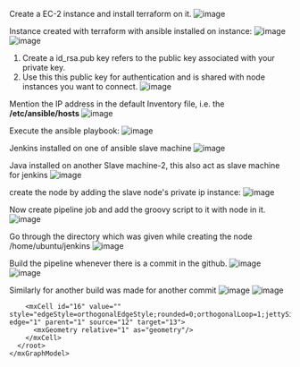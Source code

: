 Create a EC-2 instance and install terraform on it.
![image](https://github.com/user-attachments/assets/116d74b1-61ba-4323-b9ee-d8e0c9a35a3d)

Instance created with terraform with ansible installed on instance:
![image](https://github.com/user-attachments/assets/570ef1ad-d049-4b3e-ac5a-bbaf0ea69b2f)
![image](https://github.com/user-attachments/assets/393742d9-b1cb-4c86-a0eb-be312772ee16)

1. Create a id_rsa.pub key refers to the public key associated with your private key.
2. Use this this public key for authentication and is shared with node instances you want to connect.
![image](https://github.com/user-attachments/assets/998beaf5-4e31-4303-9095-ca5699bbd4a8)

Mention the IP address in the default Inventory file, i.e. the **/etc/ansible/hosts**
![image](https://github.com/user-attachments/assets/6bafe0c0-f8d5-430a-adff-ac2441a834c3)

Execute the ansible playbook:
![image](https://github.com/user-attachments/assets/7911f4a5-7af4-4f8c-a08f-7e00db3c26e6)

Jenkins installed on one of ansible slave machine
![image](https://github.com/user-attachments/assets/167ee90d-4983-4a81-9df0-d9103e76b5d5)

Java installed on another Slave machine-2, this also act as slave machine for jenkins
![image](https://github.com/user-attachments/assets/d8c8f8ef-3d6e-44bc-9655-71232099b75d)

create the node by adding the slave node's private ip instance:
![image](https://github.com/user-attachments/assets/44956f51-2a82-4dda-8396-a6090ac213fb)

Now create pipeline job and add the groovy script to it with node in it.
![image](https://github.com/user-attachments/assets/e90e5e92-d180-4993-ab1f-0881c31600e3)

Go through the directory which was given while creating the node /home/ubuntu/jenkins
![image](https://github.com/user-attachments/assets/1c1d44de-26ba-4ce5-99ed-525939aec089)

Build the pipeline  whenever there is a commit in the  github. 
![image](https://github.com/user-attachments/assets/f1a0a5eb-ec76-4e23-89c0-4b5bd3d8275a)
![image](https://github.com/user-attachments/assets/73364d07-f4c6-4989-8a2d-41e7190b7061)

Similarly for another build was made for another commit
![image](https://github.com/user-attachments/assets/0d4d40bf-3103-4567-92c7-514254949b0a)
![image](https://github.com/user-attachments/assets/588252ed-9859-41f1-a1e7-5255b76dd089)




        <mxCell id="16" value="" style="edgeStyle=orthogonalEdgeStyle;rounded=0;orthogonalLoop=1;jettySize=auto;html=1;endArrow=block;endFill=1;strokeColor=#333333;" edge="1" parent="1" source="12" target="13">
          <mxGeometry relative="1" as="geometry"/>
        </mxCell>
      </root>
    </mxGraphModel>
  </diagram>
</mxfile>
